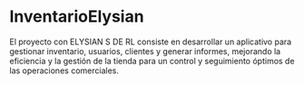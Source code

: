 # InventarioElysian
El proyecto con ELYSIAN S DE RL consiste en desarrollar un aplicativo para gestionar inventario, usuarios, clientes y generar informes, mejorando la eficiencia y la gestión de la tienda para un control y seguimiento óptimos de las operaciones comerciales.
